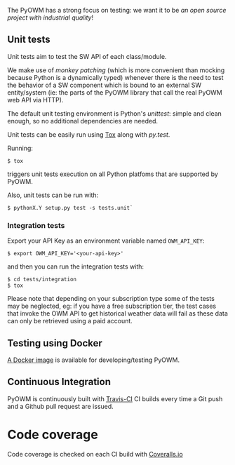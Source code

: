 
The PyOWM has a strong focus on testing: we want it to be _an open source project with industrial quality_!

## Unit tests
Unit tests aim to test the SW API of each class/module.

We make use of _monkey patching_ (which is more convenient than mocking because
Python is a dynamically typed) whenever there is the need to test the behavior
of a SW component which is bound to an external SW entity/system (ie: the parts
of the PyOWM library that call the real PyOWM web API via HTTP).

The default unit testing environment is Python's _unittest_: simple and clean enough, so no additional dependencies are needed.

Unit tests can be easily run using [Tox](http://tox.readthedocs.org) along with _py.test_. 

Running:

    $ tox

triggers unit tests execution on all Python platfoms that are supported by PyOWM.

Also, unit tests can be run with:

```shell
$ pythonX.Y setup.py test -s tests.unit`
```


### Integration tests
Export your API Key as an environment variable named `OWM_API_KEY`:

    $ export OWM_API_KEY='<your-api-key>'

and then you can run the integration tests with:

    $ cd tests/integration
    $ tox

Please note that depending on your subscription type some of the tests may be neglected, eg: if you have a free subscription tier, the test cases that invoke the OWM API to get historical weather data will fail as these data can only be retrieved using a paid account.

## Testing using Docker
[A Docker image](https://github.com/csparpa/pyowm/wiki/Docker) is available for developing/testing PyOWM.

## Continuous Integration
PyOWM is continuously built with [Travis-CI](https://travis-ci.org/csparpa/pyowm)
CI builds every time a Git push and a Github pull request are issued.

# Code coverage
Code coverage is checked on each CI build with [Coveralls.io](https://coveralls.io/r/csparpa/pyowm)
